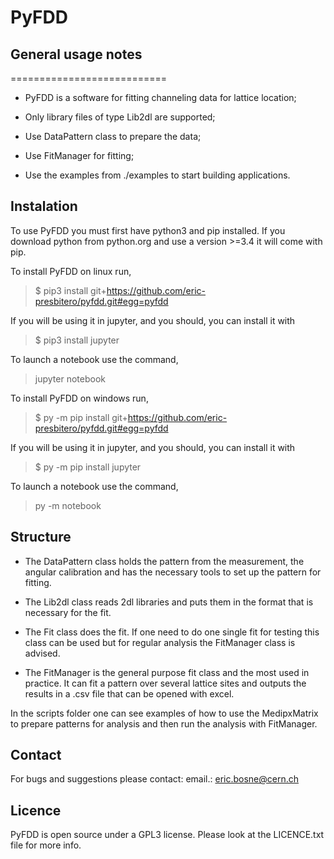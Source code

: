 # PyFDD


## General usage notes
===========================

- PyFDD is a software for fitting channeling data for lattice location;

- Only library files of type Lib2dl are supported;

- Use DataPattern class to prepare the data;

- Use FitManager for fitting;

- Use the examples from ./examples to start building applications.


## Instalation

To use PyFDD you must first have python3 and pip installed. If you download python from python.org and use a version
\>=3.4 it will come with pip.

To install PyFDD on linux run,

> $ pip3 install git+https://github.com/eric-presbitero/pyfdd.git#egg=pyfdd

If you will be using it in jupyter, and you should, you can install it with

> $ pip3 install jupyter

To launch a notebook use the command,

> jupyter notebook

To install PyFDD on windows run,

> $ py -m pip install git+https://github.com/eric-presbitero/pyfdd.git#egg=pyfdd

If you will be using it in jupyter, and you should, you can install it with

> $ py -m pip install jupyter

To launch a notebook use the command,

> py -m notebook




## Structure

- The DataPattern class holds the pattern from the measurement, the angular calibration and has the necessary tools to set up the pattern for fitting.

- The Lib2dl class reads 2dl libraries and puts them in the format that is necessary for the fit.

- The Fit class does the fit. If one need to do one single fit for testing this class can be used but for regular analysis the FitManager class is advised.

- The FitManager is the general purpose fit class and the most used in practice. It can fit a pattern over several lattice sites and outputs the results in a .csv file that can be opened with excel.

In the scripts folder one can see examples of how to use the MedipxMatrix to prepare patterns for analysis and then run the analysis with FitManager.


## Contact
For bugs and suggestions please contact:
email.: eric.bosne@cern.ch


## Licence
PyFDD is open source under a GPL3 license. Please look at the LICENCE.txt file for more info.
